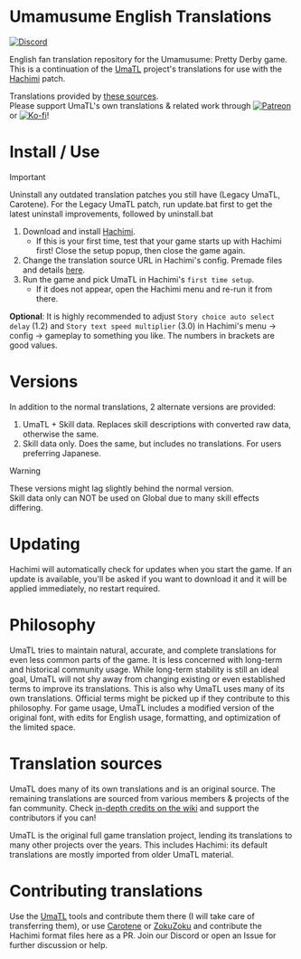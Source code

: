# Umamusume English Translations
[![Discord](https://img.shields.io/discord/980222697151807488?logo=discord&logoColor=4bba35&label=Discord)](https://discord.gg/xBMgwh6hHY)

English fan translation repository for the Umamusume: Pretty Derby game.
This is a continuation of the [UmaTL] project's translations for use with the [Hachimi] patch.

Translations provided by [these sources](#translation-sources).  
Please support UmaTL's own translations & related work through [![Patreon](https://img.shields.io/badge/dynamic/json?url=https%3A%2F%2Fwww.patreon.com%2Fapi%2Fcampaigns%2F2559100&query=data.attributes.paid_member_count&suffix=%20trainers&style=flat-square&logo=patreon&logoColor=%23ff424d&label=Patreon&color=%23ff424d)](https://patreon.com/noccu) or [![Ko-fi](https://img.shields.io/badge/Ko--fi-Support-%2300aff1?logo=kofi&logoColor=%2300aff1)](https://ko-fi.com/noccyu)!


# Install / Use
> [!IMPORTANT]
> Uninstall any outdated translation patches you still have (Legacy UmaTL, Carotene).
> For the Legacy UmaTL patch, run update.bat first to get the latest uninstall improvements, followed by uninstall.bat

1. Download and install [Hachimi].
    - If this is your first time, test that your game starts up with Hachimi first! Close the setup popup, then close the game again.
1. Change the translation source URL in Hachimi's config. Premade files and details [here](../../releases/tag/config).
1. Run the game and pick UmaTL in Hachimi's `first time setup`.
    - If it does not appear, open the Hachimi menu and re-run it from there.

**Optional**: It is highly recommended to adjust `Story choice auto select delay` (1.2) and `Story text speed multiplier` (3.0) in Hachimi's menu -> config -> gameplay to something you like. The numbers in brackets are good values.

# Versions
In addition to the normal translations, 2 alternate versions are provided:

1. UmaTL + Skill data. Replaces skill descriptions with converted raw data, otherwise the same.
1. Skill data only. Does the same, but includes no translations. For users preferring Japanese.

> [!WARNING]
> These versions might lag slightly behind the normal version.  
> Skill data only can NOT be used on Global due to many skill effects differing.

# Updating
Hachimi will automatically check for updates when you start the game. If an update is available, you'll be asked if you want to download it and it will be applied immediately, no restart required.

# Philosophy
UmaTL tries to maintain natural, accurate, and complete translations for even less common parts of the game. It is less concerned with long-term and historical community usage. While long-term stability is still an ideal goal, UmaTL will not shy away from changing existing or even established terms to improve its translations. This is also why UmaTL uses many of its own translations. Official terms might be picked up if they contribute to this philosophy.
For game usage, UmaTL includes a modified version of the original font, with edits for English usage, formatting, and optimization of the limited space.

# Translation sources
UmaTL does many of its own translations and is an original source. The remaining translations are sourced from various members & projects of the fan community.
Check [in-depth credits on the wiki](../../wiki/Translation-Progress) and support the contributors if you can!

UmaTL is the original full game translation project, lending its translations to many other projects over the years. 
This includes Hachimi: its default translations are mostly imported from older UmaTL material. 

# Contributing translations
Use the [UmaTL] tools and contribute them there (I will take care of transferring them), or use [Carotene] or [ZokuZoku] and contribute the Hachimi format files here as a PR. Join our Discord or open an Issue for further discussion or help.

[UmaTL]: https://github.com/noccu/umamusu-translate
[Hachimi]: https://hachimi.leadrdrk.com/
[ZokuZoku]: https://marketplace.visualstudio.com/items?itemName=LeadRDRK.zokuzoku
[Carotene]: https://github.com/KevinVG207/Uma-Carotene-TL